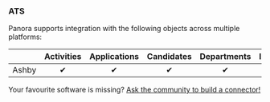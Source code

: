 ### ATS 
Panora supports integration with the following objects across multiple platforms:

|             | Activities | Applications | Candidates | Departments | Interviews | Jobs | Offers | Offices | Scorecard | Users |
|-------------|:----------:|:------------:|:----------:|:-----------:|:----------:|:----:|:------:|:-------:|:---------:|:-----:|
| Ashby       | ✔          | ✔            | ✔          | ✔           | ✔          | ✔    | ✔      | ✔       | ✔         | ✔     |

Your favourite software is missing? [Ask the community to build a connector!](https://github.com/panoratech/Panora/issues/new) 